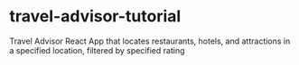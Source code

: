 # travel-advisor-tutorial
Travel Advisor React App that locates restaurants, hotels, and attractions in a specified location, filtered by specified rating

